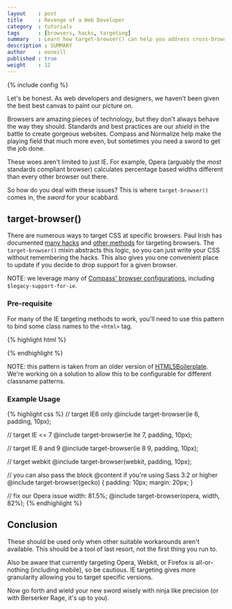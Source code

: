 ```yaml
---
layout    : post
title     : Revenge of a Web Developer
category  : tutorials
tags      : [browsers, hacks, targeting]
summary   : Learn how target-browser() can help you address cross-browser woes
description : SUMMARY
author    : eoneill
published : true
weight    : 12
---
```

{% include config %}

Let's be honest. As web developers and designers, we haven't been given the best best canvas to paint our picture on.

Browsers are amazing pieces of technology, but they don't always behave the way they should.
Standards and best practices are our _shield_ in the battle to create gorgeous websites.
Compass and Normalize help make the playing field that much more even, but sometimes you need a sword to get the job done.

These woes aren't limited to just IE. For example, Opera (arguably the _most_ standards compliant browser) calculates percentage based widths different than every other browser out there.

So how do you deal with these issues? This is where `target-browser()` comes in, the _sword_ for your scabbard.

## target-browser()

There are numerous ways to target CSS at specific browsers. Paul Irish has documented [many hacks](http://paulirish.com/2009/browser-specific-css-hacks/) and [other methods](http://paulirish.com/2008/conditional-stylesheets-vs-css-hacks-answer-neither/) for targeting browsers.
The `target-browser()` mixin abstracts this logic, so you can just write your CSS without remembering the hacks.
This also gives you one convenient place to update if you decide to drop support for a given browser.

<span class="note">NOTE: we leverage many of [Compass' browser configurations](http://compass-style.org/reference/compass/support/), including `$legacy-support-for-ie`.</span>

### Pre-requisite

For many of the IE targeting methods to work, you'll need to use this pattern to bind some class names to the `<html>` tag.

{% highlight html %}
<!--[if lt IE 7]><html class="ie ie6 lte9 lte8 lte7"><![endif]-->
<!--[if IE 7]><html class="ie ie7 lte9 lte8 lte7"><![endif]-->
<!--[if IE 8]><html class="ie ie8 lte9 lte8"><![endif]-->
<!--[if IE 9]><html class="ie ie9 lte9"><![endif]-->
<!--[if gt IE 9]><!--><html><!--<![endif]-->
{% endhighlight %}

<span class="note">NOTE: this pattern is taken from an older version of [HTML5Boilerplate](http://html5boilerplate.com/). We're working on a solution to allow this to be configurable for different classname patterns.</span>

### Example Usage

{% highlight css %}
// target IE6 only
@include target-browser(ie 6, padding, 10px);

// target IE <= 7
@include target-browser(ie lte 7, padding, 10px);

// target IE 8 and 9
@include target-browser(ie 8 9, padding, 10px);

// target webkit
@include target-browser(webkit, padding, 10px);

// you can also pass the block @content if you're using Sass 3.2 or higher
@include target-browser(gecko) {
  padding: 10px;
  margin: 20px;
}

// fix our Opera issue
width: 81.5%;
@include target-browser(opera, width, 82%);
{% endhighlight %}

## Conclusion

These should be used only when other suitable workarounds aren't available. This should be a tool of last resort, not the first thing you run to.

Also be aware that currently targeting Opera, Webkit, or Firefox is all-or-nothing (including mobile), so be cautious. IE targeting gives more granularity allowing you to target specific versions.

Now go forth and wield your new sword wisely with ninja like precision (or with Berserker Rage, it's up to you).
